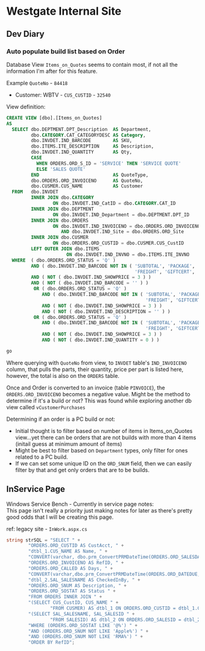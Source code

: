 # Westgate Internal Site 
## Dev Diary

### Auto populate build list based on Order

Database View `Items_on_Quotes` seems to contain most, if not all the information I'm after for this feature. 

Example `QuoteNo` - `84418`
- Customer: WBTV - `CUS_CUSTID` - `32540`

View definition: 

```sql
CREATE VIEW [dbo].[Items_on_Quotes]      
AS
  SELECT dbo.DEPTMENT.DPT_Description  AS Department,
         dbo.CATEGORY.CAT_CATEGORYDESC AS Category,
         dbo.INVDET.IND_BARCODE        AS SKU,
         dbo.ITEMS.ITE_DESCRIPTION     AS Description,
         dbo.INVDET.IND_QUANTITY       AS Qty,
         CASE
           WHEN ORDERS.ORD_S_ID = 'SERVICE' THEN 'SERVICE QUOTE'
           ELSE 'SALES QUOTE'
         END                           AS QuoteType,
         dbo.ORDERS.ORD_INVOICENO      AS QuoteNo,
         dbo.CUSMER.CUS_NAME           AS Customer
  FROM   dbo.INVDET
         INNER JOIN dbo.CATEGORY
                 ON dbo.INVDET.IND_CatID = dbo.CATEGORY.CAT_ID
         INNER JOIN dbo.DEPTMENT
                 ON dbo.INVDET.IND_Department = dbo.DEPTMENT.DPT_ID
         INNER JOIN dbo.ORDERS
                 ON dbo.INVDET.IND_INVOICENO = dbo.ORDERS.ORD_INVOICENO
                    AND dbo.INVDET.IND_Site = dbo.ORDERS.ORD_Site
         INNER JOIN dbo.CUSMER
                 ON dbo.ORDERS.ORD_CUSTID = dbo.CUSMER.CUS_CustID
         LEFT OUTER JOIN dbo.ITEMS
                      ON dbo.INVDET.IND_INVNO = dbo.ITEMS.ITE_INVNO
  WHERE  ( dbo.ORDERS.ORD_STATUS = 'Q' )
         AND ( dbo.INVDET.IND_BARCODE NOT IN ( 'SUBTOTAL', 'PACKAGE', 'NOTE:', '*SECTION/*',
                                               'FREIGHT', 'GIFTCERT', 'REDEEM', 'DISCOUNT', 'COUPON' ) )
         AND ( NOT ( dbo.INVDET.IND_SHOWPRICE = 3 ) )
         AND ( NOT ( dbo.INVDET.IND_BARCODE = '' ) )
          OR ( dbo.ORDERS.ORD_STATUS = 'Q' )
             AND ( dbo.INVDET.IND_BARCODE NOT IN ( 'SUBTOTAL', 'PACKAGE', 'NOTE:', '*SECTION/*',
                                                   'FREIGHT', 'GIFTCERT', 'REDEEM', 'DISCOUNT', 'COUPON' ) )
             AND ( NOT ( dbo.INVDET.IND_SHOWPRICE = 3 ) )
             AND ( NOT ( dbo.INVDET.IND_DESCRIPTION = '' ) )
          OR ( dbo.ORDERS.ORD_STATUS = 'Q' )
             AND ( dbo.INVDET.IND_BARCODE NOT IN ( 'SUBTOTAL', 'PACKAGE', 'NOTE:', '*SECTION/*',
                                                   'FREIGHT', 'GIFTCERT', 'REDEEM', 'DISCOUNT', 'COUPON' ) )
             AND ( NOT ( dbo.INVDET.IND_SHOWPRICE = 3 ) )
             AND ( NOT ( dbo.INVDET.IND_QUANTITY = 0 ) )

go
```

Where querying with `QuoteNo` from view, to `INVDET` table's `IND_INVOICENO` column, that pulls the parts, their quantity, price per part is listed here, however, the total is also on the `ORDERS` table. 

Once and Order is converted to an invoice (table `PINVOICE`), the `ORDERS.ORD_INVOICENO` becomes a negative value. Might be the method to determine if it's a build or not? This was found while exploring another db view called `vCustomerPurchases` 

Determining if an order is a PC build or not: 
- Initial thought is to filter based on number of items in Items_on_Quotes view...yet there can be orders that are not builds with more than 4 items (initail guess at minimum amount of items)
- Might be best to filter based on `Department` types, only filter for ones related to a PC build. 
- If we can set some unique ID on the `ORD_SNUM` field, then we can easily filter by that and get only orders that are to be builds. 


## InService Page

Windows Service Bench - Currently in service page notes:  
This page isn't really a priority just making notes for later as there's pretty good odds that I will be creating this page. 

ref: legacy site - `InWork.aspx.cs`

```csharp
string strSQL = "SELECT " +
        "ORDERS.ORD_CUSTID AS CustAcct, " +
        "dtbl_1.CUS_NAME AS Name, " +
        "CONVERT(varchar, dbo.prm_ConvertPRMDateTime(ORDERS.ORD_SALESDATE, 0), 101) AS DateIn, " +
        "ORDERS.ORD_INVOICENO AS RefID, " +
        "ORDERS.ORD_CALLED AS Days, " +
        "CONVERT(varchar,dbo.prm_ConvertPRMDateTime(ORDERS.ORD_DATEDUE, 0), 101) AS DateOut, " +
        "dtbl_2.SAL_SALESNAME AS CheckedInBy, " +
        "ORDERS.ORD_SNUM AS Description, " +
        "ORDERS.ORD_SOSTAT AS Status " +
        "FROM ORDERS INNER JOIN " +
        "(SELECT CUS_CustID, CUS_NAME " +
                "FROM CUSMER) AS dtbl_1 ON ORDERS.ORD_CUSTID = dtbl_1.CUS_CustID INNER JOIN " +
        "(SELECT SAL_SALESNAME, SAL_SALESID " +
                "FROM SALESID) AS dtbl_2 ON ORDERS.ORD_SALESID = dtbl_2.SAL_SALESID " +
        "WHERE (ORDERS.ORD_SOSTAT LIKE '@%') " +
        "AND (ORDERS.ORD_SNUM NOT LIKE 'Apple%') " +
        "AND (ORDERS.ORD_SNUM NOT LIKE 'RMA%') " +
        "ORDER BY RefID";
```